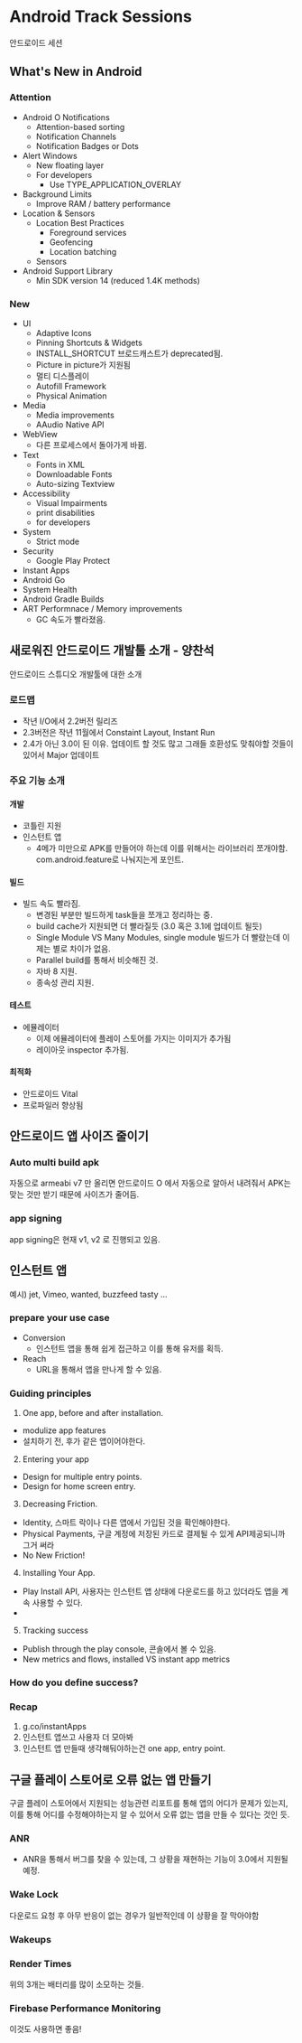 # Android Track Sessions
안드로이드 세션

## What's New in Android
### Attention
- Android O Notifications
  - Attention-based sorting
  - Notification Channels
  - Notification Badges or Dots
- Alert Windows
  - New floating layer
  - For developers
    - Use TYPE_APPLICATION_OVERLAY
- Background Limits
  - Improve RAM / battery performance
- Location & Sensors
  - Location Best Practices
    - Foreground services
    - Geofencing
    - Location batching
  - Sensors
- Android Support Library
  - Min SDK version 14 (reduced 1.4K methods)
### New
- UI
  - Adaptive Icons
  - Pinning Shortcuts & Widgets
  - INSTALL_SHORTCUT 브로드캐스트가 deprecated됨.
  - Picture in picture가 지원됨
  - 멀티 디스플레이
  - Autofill Framework
  - Physical Animation
- Media
  - Media improvements
  - AAudio Native API
- WebView
  - 다른 프로세스에서 돌아가게 바뀜.
- Text
  - Fonts in XML
  - Downloadable Fonts
  - Auto-sizing Textview
- Accessibility
  - Visual Impairments
  - print disabilities
  - for developers
- System
  - Strict mode
- Security
  - Google Play Protect
- Instant Apps
- Android Go
- System Health
- Android Gradle Builds
- ART Performnace / Memory improvements
  - GC 속도가 빨라졌음.

## 새로워진 안드로이드 개발툴 소개 - 양찬석
안드로이드 스튜디오 개발툴에 대한 소개
### 로드맵
- 작년 I/O에서 2.2버전 릴리즈
- 2.3버전은 작년 11월에서 Constaint Layout, Instant Run
- 2.4가 아닌 3.0이 된 이유. 업데이트 할 것도 많고 그래들 호환성도 맞춰야할 것들이 있어서 Major 업데이트

### 주요 기능 소개
#### 개발
- 코틀린 지원
- 인스턴트 앱
  - 4메가 미만으로 APK를 만들어야 하는데 이를 위해서는 라이브러리 쪼개야함. com.android.feature로 나눠지는게 포인트.
#### 빌드
- 빌드 속도 빨라짐.
  - 변경된 부분만 빌드하게 task들을 쪼개고 정리하는 중.
  - build cache가 지원되면 더 빨라질듯 (3.0 혹은 3.1에 업데이트 될듯)
  - Single Module VS Many Modules, single module 빌드가 더 빨랐는데 이제는 별로 차이가 없음.
  - Parallel build를 통해서 비슷해진 것.
  - 자바 8 지원.
  - 종속성 관리 지원.

#### 테스트
- 에뮬레이터
  - 이제 에뮬레이터에 플레이 스토어를 가지는 이미지가 추가됨
  - 레이아웃 inspector 추가됨.

#### 최적화
- 안드로이드 Vital
- 프로파일러 향상됨

## 안드로이드 앱 사이즈 줄이기
### Auto multi build apk
자동으로 armeabi v7 만 올리면 안드로이드 O 에서 자동으로 알아서 내려줘서 APK는 맞는 것만 받기 때문에 사이즈가 줄어듬.

### app signing
app signing은 현재 v1, v2 로 진행되고 있음.

## 인스턴트 앱
예시) jet, Vimeo, wanted, buzzfeed tasty ...
### prepare your use case
- Conversion
  - 인스턴트 앱을 통해 쉽게 접근하고 이를 통해 유저를 획득.
- Reach
  - URL을 통해서 앱을 만나게 할 수 있음.

### Guiding principles
1. One app, before and after installation.
  - modulize app features
  - 설치하기 전, 후가 같은 앱이어야한다.
2. Entering your app
  - Design for multiple entry points.
  - Design for home screen entry.
3. Decreasing Friction.
  - Identity, 스마트 락이나 다른 앱에서 가입된 것을 확인해야한다.
  - Physical Payments, 구글 계정에 저장된 카드로 결제될 수 있게 API제공되니까 그거 써라
  - No New Friction!
4. Installing Your App.
  - Play Install API, 사용자는 인스턴트 앱 상태에 다운로드를 하고 있더라도 앱을 계속 사용할 수 있다.
  -
5. Tracking success
  - Publish through the play console, 콘솔에서 볼 수 있음.
  - New metrics and flows, installed VS instant app metrics

### How do you define success?

### Recap
1. g.co/instantApps
2. 인스턴트 앱쓰고 사용자 더 모아봐
3. 인스턴트 앱 만들때 생각해둬야하는건 one app, entry point.

## 구글 플레이 스토어로 오류 없는 앱 만들기
구글 플레이 스토어에서 지원되는 성능관련 리포트를 통해 앱의 어디가 문제가 있는지,  
이를 통해 어디를 수정해야하는지 알 수 있어서 오류 없는 앱을 만들 수 있다는 것인 듯.

### ANR
- ANR을 통해서 버그를 찾을 수 있는데, 그 상황을 재현하는 기능이 3.0에서 지원될 예정.

### Wake Lock
다운로드 요청 후 아무 반응이 없는 경우가 일반적인데 이 상황을 잘 막아야함

### Wakeups


### Render Times

위의 3개는 배터리를 많이 소모하는 것들.

### Firebase Performance Monitoring
이것도 사용하면 좋음!
